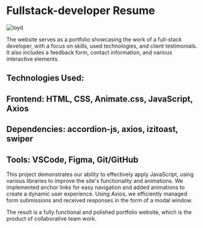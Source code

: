 # Fullstack-developer Resume

![loyd](https://github.com/user-attachments/assets/4b984ab5-09ae-4975-8764-e147a638752c)

The website serves as a portfolio showcasing the work of a full-stack developer, with a focus on skills, used technologies, and client testimonials. It also includes a feedback form, contact information, and various interactive elements.

## Technologies Used:
## Frontend: HTML, CSS, Animate.css, JavaScript, Axios
## Dependencies: accordion-js, axios, izitoast, swiper
## Tools: VSCode, Figma, Git/GitHub

This project demonstrates our ability to effectively apply JavaScript, using various libraries to improve the site's functionality and animations. We implemented anchor links for easy navigation and added animations to create a dynamic user experience. Using Axios, we efficiently managed form submissions and received responses in the form of a modal window.

The result is a fully functional and polished portfolio website, which is the product of collaborative team work.

